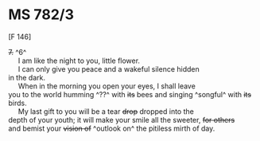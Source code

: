# MS 782/3

[F 146]

~~7.~~ ^6^ \
&nbsp;&nbsp;&nbsp;&nbsp;&nbsp;I am like the night to you, little flower. \
&nbsp;&nbsp;&nbsp;&nbsp;&nbsp;I can only give you peace and a wakeful silence hidden \
in the dark. \
&nbsp;&nbsp;&nbsp;&nbsp;&nbsp;When in the morning you open your eyes, I shall leave \
you to the world humming ^??^ with ~~its~~ bees and singing ^songful^ with ~~its~~ \
birds. \
&nbsp;&nbsp;&nbsp;&nbsp;&nbsp;My last gift to you will be a tear ~~drop~~ dropped into the \
depth of your youth; it will make your smile all the sweeter, ~~for others~~ \
and bemist your ~~vision of~~ ^outlook on^ the pitiless mirth of day.  
